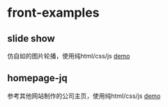 # front-examples

## slide show
仿自如的图片轮播，使用纯html/css/js
[demo](https://ogood.github.io/front-examples/slideshow/index.html)

## homepage-jq
参考其他网站制作的公司主页，使用纯html/css/js
[demo](https://ogood.github.io/front-examples/homepage-jq/index.html)